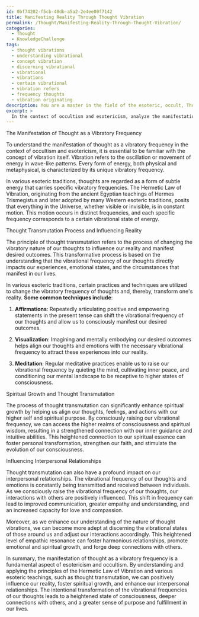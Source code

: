 ```yaml
---
id: 0bf74202-f5cb-40db-a5a2-2e4ee00f7142
title: Manifesting Reality Through Thought Vibration
permalink: /Thought/Manifesting-Reality-Through-Thought-Vibration/
categories:
  - Thought
  - KnowledgeChallenge
tags:
  - thought vibrations
  - understanding vibrational
  - concept vibration
  - discerning vibrational
  - vibrational
  - vibrations
  - certain vibrational
  - vibration refers
  - frequency thoughts
  - vibration originating
description: You are a master in the field of the esoteric, occult, Thought and Education. You are a writer of tests, challenges, books and deep knowledge on Thought for initiates and students to gain deep insights and understanding from. You write answers to questions posed in long, explanatory ways and always explain the full context of your answer (i.e., related concepts, formulas, examples, or history), as well as the step-by-step thinking process you take to answer the challenges. Be rigorous and thorough, and summarize the key themes, ideas, and conclusions at the end.
excerpt: > 
  In the context of occultism and esotericism, analyze the manifestation of thought as a vibratory frequency, and describe how the process of thought transmutation can be utilized to influence one's reality, spiritual growth, and interpersonal relationships, drawing upon the principles of the Hermetic Law of Vibration and the teachings of various esoteric traditions.
---
```

The Manifestation of Thought as a Vibratory Frequency

To understand the manifestation of thought as a vibratory frequency in the context of occultism and esotericism, it is essential to be familiar with the concept of vibration itself. Vibration refers to the oscillation or movement of energy in wave-like patterns. Every form of energy, both physical and metaphysical, is characterized by its unique vibratory frequency.

In various esoteric traditions, thoughts are regarded as a form of subtle energy that carries specific vibratory frequencies. The Hermetic Law of Vibration, originating from the ancient Egyptian teachings of Hermes Trismegistus and later adopted by many Western esoteric traditions, posits that everything in the Universe, whether visible or invisible, is in constant motion. This motion occurs in distinct frequencies, and each specific frequency corresponds to a certain vibrational state of energy.

Thought Transmutation Process and Influencing Reality

The principle of thought transmutation refers to the process of changing the vibratory nature of our thoughts to influence our reality and manifest desired outcomes. This transformative process is based on the understanding that the vibrational frequency of our thoughts directly impacts our experiences, emotional states, and the circumstances that manifest in our lives.

In various esoteric traditions, certain practices and techniques are utilized to change the vibratory frequency of thoughts and, thereby, transform one's reality. **Some common techniques include**:

1. **Affirmations**: Repeatedly articulating positive and empowering statements in the present tense can shift the vibrational frequency of our thoughts and allow us to consciously manifest our desired outcomes.

2. **Visualization**: Imagining and mentally embodying our desired outcomes helps align our thoughts and emotions with the necessary vibrational frequency to attract these experiences into our reality.

3. **Meditation**: Regular meditative practices enable us to raise our vibrational frequency by quieting the mind, cultivating inner peace, and conditioning our mental landscape to be receptive to higher states of consciousness.

Spiritual Growth and Thought Transmutation

The process of thought transmutation can significantly enhance spiritual growth by helping us align our thoughts, feelings, and actions with our higher self and spiritual purpose. By consciously raising our vibrational frequency, we can access the higher realms of consciousness and spiritual wisdom, resulting in a strengthened connection with our inner guidance and intuitive abilities. This heightened connection to our spiritual essence can foster personal transformation, strengthen our faith, and stimulate the evolution of our consciousness.

Influencing Interpersonal Relationships

Thought transmutation can also have a profound impact on our interpersonal relationships. The vibrational frequency of our thoughts and emotions is constantly being transmitted and received between individuals. As we consciously raise the vibrational frequency of our thoughts, our interactions with others are positively influenced. This shift in frequency can lead to improved communication, greater empathy and understanding, and an increased capacity for love and compassion.

Moreover, as we enhance our understanding of the nature of thought vibrations, we can become more adept at discerning the vibrational states of those around us and adjust our interactions accordingly. This heightened level of empathic resonance can foster harmonious relationships, promote emotional and spiritual growth, and forge deep connections with others.

In summary, the manifestation of thought as a vibratory frequency is a fundamental aspect of esotericism and occultism. By understanding and applying the principles of the Hermetic Law of Vibration and various esoteric teachings, such as thought transmutation, we can positively influence our reality, foster spiritual growth, and enhance our interpersonal relationships. The intentional transformation of the vibrational frequencies of our thoughts leads to a heightened state of consciousness, deeper connections with others, and a greater sense of purpose and fulfillment in our lives.
